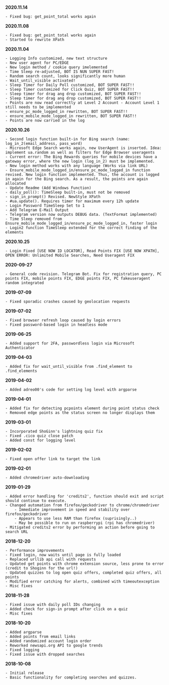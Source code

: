 **2020.11.14**

    - Fixed bug: get_point_total works again

**2020.11.08**

    - Fixed bug: get_point_total works again
    - Started to rewrite XPath

**2020.11.04**

    - Logging Info customized, new text structure
    - New user agent for PC/EDGE
    - New login method / cookie query imelemented
    - Time Sleep re-adjusted, BOT IS NUN SUPER FAST!
    - Random search count, looks significantly more human
    - Wait_until_visible activated!
    - Sleep Timer for Daily Poll customized, BOT SUPER FAST!!
    - Sleep Timer customized for Click Quiz, BOT SUPER FAST!!
    - Sleep timer for drag ang drop customized, BOT SUPER FAST!!
    - Sleep timer for drag ang drop customized, BOT SUPER FAST!!
    - Points are now read correctly at Level 2 Account - Account Level 1 still needs to be implemented
    - ensure_pc_mode_logged_in rewritten, BOT SUPER FAST!!
    - ensure_mobile_mode_logged_in rewritten, BOT SUPER FAST!!
    - Points are now carried in the log

**2020.10.26**

    - Second login function built-in for Bing search (name: log_in_2(email_address, pass_word)
    - Microsoft Edge Search works again, new UserAgent is inserted. Idea: implement ua.random as well as filters for Edge Browser useragents
    - Current error: The Bing Rewards queries for mobile devices have a gateway error, where the new login (log_in_2) must be implemented.
    - New login method works with any language (Works via link URL)
    - Ensure_mobile_mode_logged_in/ensure_pc_mode_logged_in function revised. New login function implemented. Thus, the account is logged in again for the Bing search. As a result, the points are again allocated
    - Update Readme (Add Windows Function)
    - daily_poll(): TimeSleep built-in, must not be removed
    - sign_in_prompt() Revised. NewStyle XPath
    - #ua.update(). Requires timer for maximum every 12h update
    - Login Password TimeSleep Set to 1
    - Add Telegram E-Mail Output
    - Telegram version now outputs DEBUG data. (TextFormat implemented)
    - Time Sleep removed from Ensure_mobile_mode_logged_in/ensure_pc_mode_logged_in, faster login
    - Login2 function TimeSleep extended for the correct finding of the elements

**2020.10.25**

    - Login Fixed [USE NOW ID LOCATOR], Read Points FIX [USE NOW XPATH], OPEN ERROR: Unlimited Mobile Searches, Need Useragent FIX

**2020-09-27**

    - General code revision. Telegram Bot. Fix for registration query, PC points FIX, mobile points FIX, EDGE points FIX, PC fakeuseragent random integrated

**2019-07-09**

    - Fixed sporadic crashes caused by geolocation requests

**2019-07-02**

    - Fixed browser refresh loop caused by login errors
    - Fixed password-based login in headless mode

**2019-06-25**

    - Added support for 2FA, passwordless login via Microsoft Authenticator

**2019-04-03**

    - Added fix for wait_until_visible from .find_element to .find_elements

**2019-04-02**

    - Added adreo00's code for setting log level with argparse

**2019-04-01**

    - Added fix for detecting pcpoints element during point status check
    - Removed edge points as the status screen no longer displays them

**2019-03-01**

    - Incorporated ShoGinn's lightning quiz fix
    - Fixed .cico quiz close patch
    - Added const for logging level

**2019-02-02**

    - Fixed open offer link to target the link

**2019-02-01**

    - Added chromedriver auto-downloading

**2019-01-29**

    - Added error handling for 'credits2', function should exit and script should continue to execute.
    - Changed automation from firefox/geckodriver to chrome/chromedriver
        - Immediate improvement in speed and stability over firefox/geckodriver
        - Appears to use less RAM than firefox (suprisingly..)
        - May be possible to run on raspberrypi (rpi has chromedriver)
    - Mitigated credits2 error by performing an action before going to search URL

**2018-12-20**

    - Performance improvements
    - Fixed login, now waits until page is fully loaded
    - Replaced urllib api call with requests
    - Updated get points with chrome extension source, less prone to error (credit to Shoginn for the url!)
    - Updated quizzes to log open quiz offers, completed quiz offers, all points
    - Modified error catching for alerts, combined with timeoutexception
    - Misc fixes

**2018-11-28**

    - Fixed issue with daily poll IDs changing
    - Added check for sign-in prompt after click on a quiz
    - Misc fixes

**2018-10-20**

    - Added argparse
    - Added points from email links
    - Added randomized account login order
    - Reworked newsapi.org API to google trends
    - Fixed logging
    - Fixed issue with dropped searches

**2018-10-08**

    - Initial release
    - Basic functionality for completing searches and quizzes.

